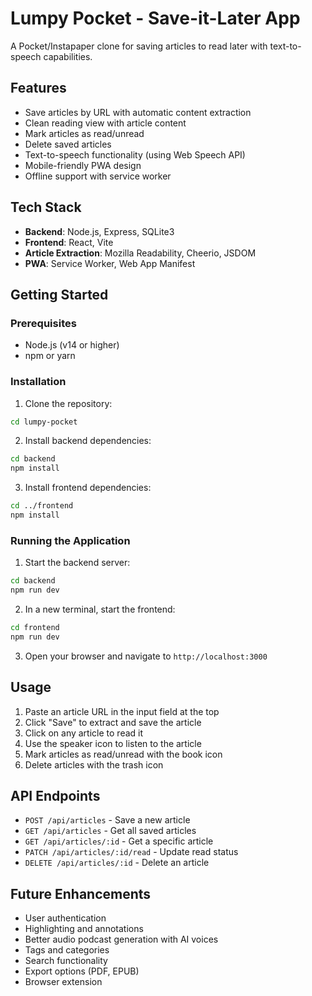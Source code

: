 # Lumpy Pocket - Save-it-Later App

A Pocket/Instapaper clone for saving articles to read later with text-to-speech capabilities.

## Features

- Save articles by URL with automatic content extraction
- Clean reading view with article content
- Mark articles as read/unread
- Delete saved articles
- Text-to-speech functionality (using Web Speech API)
- Mobile-friendly PWA design
- Offline support with service worker

## Tech Stack

- **Backend**: Node.js, Express, SQLite3
- **Frontend**: React, Vite
- **Article Extraction**: Mozilla Readability, Cheerio, JSDOM
- **PWA**: Service Worker, Web App Manifest

## Getting Started

### Prerequisites

- Node.js (v14 or higher)
- npm or yarn

### Installation

1. Clone the repository:
```bash
cd lumpy-pocket
```

2. Install backend dependencies:
```bash
cd backend
npm install
```

3. Install frontend dependencies:
```bash
cd ../frontend
npm install
```

### Running the Application

1. Start the backend server:
```bash
cd backend
npm run dev
```

2. In a new terminal, start the frontend:
```bash
cd frontend
npm run dev
```

3. Open your browser and navigate to `http://localhost:3000`

## Usage

1. Paste an article URL in the input field at the top
2. Click "Save" to extract and save the article
3. Click on any article to read it
4. Use the speaker icon to listen to the article
5. Mark articles as read/unread with the book icon
6. Delete articles with the trash icon

## API Endpoints

- `POST /api/articles` - Save a new article
- `GET /api/articles` - Get all saved articles
- `GET /api/articles/:id` - Get a specific article
- `PATCH /api/articles/:id/read` - Update read status
- `DELETE /api/articles/:id` - Delete an article

## Future Enhancements

- User authentication
- Highlighting and annotations
- Better audio podcast generation with AI voices
- Tags and categories
- Search functionality
- Export options (PDF, EPUB)
- Browser extension